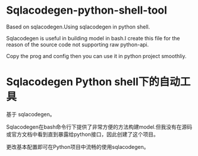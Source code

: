 # Sqlacodegen-python-shell-tool

Based on sqlacodegen.Using sqlacodegen in python shell.

Sqlacodegen is useful in building model in bash.I create this file for the reason of the source code not supporting raw python-api.

Copy the prog and config then you can use it in python project smoothliy.

# Sqlacodegen Python shell下的自动工具

基于 sqlacodegen。

Sqlacodegen在bash命令行下提供了非常方便的方法构建model.但我没有在源码或官方文档中看到直到暴露给python接口，因此创建了这个项目。

更改基本配置即可在Python项目中流畅的使用sqlacodegen。

